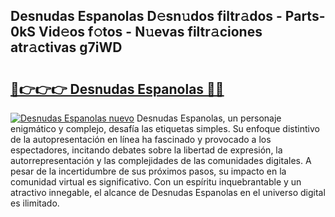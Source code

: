 ## Desnudas Espanolas D𝚎sn𝚞dos filtr𝚊dos - Parts-0kS Vid𝚎os f𝚘tos - N𝚞evas filtr𝚊ciones atr𝚊ctivas g7iWD

# <h2><a href="http://mb8w71.tromn.icu/?c=Desnudas+Espanolas">🔗👉👉👉 Desnudas Espanolas 🔗🔗</a></h2>

[![Desnudas Espanolas nuevo](https://i.imgur.com/pEAQMta.gif)](http://mb8w71.tromn.icu/?c=Desnudas+Espanolas)
Desnudas Espanolas, un personaje enigmático y complejo, desafía las etiquetas simples. Su enfoque distintivo de la autopresentación en línea ha fascinado y provocado a los espectadores, incitando debates sobre la libertad de expresión, la autorrepresentación y las complejidades de las comunidades digitales. A pesar de la incertidumbre de sus próximos pasos, su impacto en la comunidad virtual es significativo. Con un espíritu inquebrantable y un atractivo innegable, el alcance de Desnudas Espanolas en el universo digital es ilimitado.
